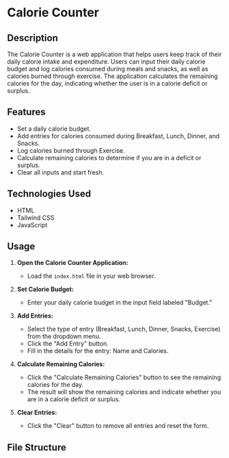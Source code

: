 # Calorie Counter

## Description
The Calorie Counter is a web application that helps users keep track of their daily calorie intake and expenditure. Users can input their daily calorie budget and log calories consumed during meals and snacks, as well as calories burned through exercise. The application calculates the remaining calories for the day, indicating whether the user is in a calorie deficit or surplus.

## Features
- Set a daily calorie budget.
- Add entries for calories consumed during Breakfast, Lunch, Dinner, and Snacks.
- Log calories burned through Exercise.
- Calculate remaining calories to determine if you are in a deficit or surplus.
- Clear all inputs and start fresh.

## Technologies Used
- HTML
- Tailwind CSS
- JavaScript

## Usage

1. **Open the Calorie Counter Application:**
   - Load the `index.html` file in your web browser.

2. **Set Calorie Budget:**
   - Enter your daily calorie budget in the input field labeled "Budget."

3. **Add Entries:**
   - Select the type of entry (Breakfast, Lunch, Dinner, Snacks, Exercise) from the dropdown menu.
   - Click the "Add Entry" button.
   - Fill in the details for the entry: Name and Calories.

4. **Calculate Remaining Calories:**
   - Click the "Calculate Remaining Calories" button to see the remaining calories for the day.
   - The result will show the remaining calories and indicate whether you are in a calorie deficit or surplus.

5. **Clear Entries:**
   - Click the "Clear" button to remove all entries and reset the form.

## File Structure
